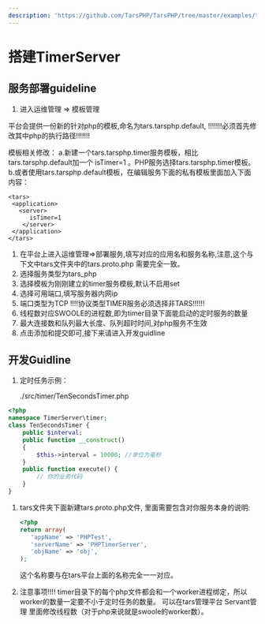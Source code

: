 ```yaml
---
description: 'https://github.com/TarsPHP/TarsPHP/tree/master/examples/tars-timer-server'
---
```


# 搭建TimerServer

## 服务部署guideline

1. 进入运维管理 =&gt; 模板管理

平台会提供一份新的针对php的模板,命名为tars.tarsphp.default, !!!!!!!必须首先修改其中php的执行路径!!!!!!!

模板相关修改： a.新建一个tars.tarsphp.timer服务模板，相比tars.tarsphp.default加一个 isTimer=1 。PHP服务选择tars.tarsphp.timer模板。 b.或者使用tars.tarsphp.default模板，在编辑服务下面的私有模板里面加入下面内容：

```markup
<tars>
 <application>
   <server>
      isTimer=1
    </server>
 </application>
</tars>
```

1. 在平台上进入运维管理=&gt;部署服务,填写对应的应用名和服务名称,注意,这个与下文中tars文件夹中的tars.proto.php 需要完全一致。
2. 选择服务类型为tars\_php
3. 选择模板为刚刚建立的timer服务模板,默认不启用set
4. 选择可用端口,填写服务器内网ip
5. 端口类型为TCP !!!!协议类型TIMER服务必须选择非TARS!!!!!!
6. 线程数对应SWOOLE的进程数,即为timer目录下面能启动的定时服务的数量
7. 最大连接数和队列最大长度、队列超时时间,对php服务不生效
8. 点击添加和提交即可,接下来请进入开发guidline

## 开发Guidline

1. 定时任务示例：

   ./src/timer/TenSecondsTimer.php

```php
<?php
namespace TimerServer\timer;
class TenSecondsTimer {
    public $interval;
    public function __construct()
    {
        $this->interval = 10000; //单位为毫秒
    }
    public function execute() {
        // 你的业务代码
    }
}
```

1. tars文件夹下面新建tars.proto.php文件, 里面需要包含对你服务本身的说明:

   ```php
   <?php
   return array(
      'appName' => 'PHPTest',
      'serverName' => 'PHPTimerServer',
      'objName' => 'obj',
   );
   ```

   这个名称要与在tars平台上面的名称完全一一对应。

2. 注意事项!!!! timer目录下的每个php文件都会和一个worker进程绑定，所以worker的数量一定要不小于定时任务的数量。 可以在tars管理平台 Servant管理 里面修改线程数（对于php来说就是swoole的worker数）。

